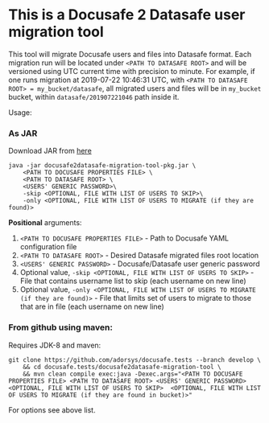 # This is a Docusafe 2 Datasafe user migration tool

This tool will migrate Docusafe users and files into Datasafe format. Each migration run will be located under
`<PATH TO DATASAFE ROOT>` and will be versioned using UTC current time with precision to minute. For example, if
one runs migration at 2019-07-22 10:46:31 UTC, with `<PATH TO DATASAFE ROOT> = my_bucket/datasafe`, all migrated
users and files will be in `my_bucket` bucket, within `datasafe/201907221046` path inside it.

Usage:
### As JAR

Download JAR from [here](https://github.com/adorsys/docusafe.tests/releases/download/v1.1.1/docusafe2datasafe-migration-tool-pkg.jar)
```
java -jar docusafe2datasafe-migration-tool-pkg.jar \
    <PATH TO DOCUSAFE PROPERTIES FILE> \
    <PATH TO DATASAFE ROOT> \
    <USERS' GENERIC PASSWORD>\
    -skip <OPTIONAL, FILE WITH LIST OF USERS TO SKIP>\
    -only <OPTIONAL, FILE WITH LIST OF USERS TO MIGRATE (if they are found)>
```
**Positional** arguments:

1. `<PATH TO DOCUSAFE PROPERTIES FILE>` - Path to Docusafe YAML configuration file
1. `<PATH TO DATASAFE ROOT>` - Desired Datasafe migrated files root location
1. `<USERS' GENERIC PASSWORD>` - Docusafe/Datasafe user generic password
1. Optional value,  `-skip <OPTIONAL, FILE WITH LIST OF USERS TO SKIP>` - File that contains username list to skip 
(each username on new line)
1. Optional value,  `-only <OPTIONAL, FILE WITH LIST OF USERS TO MIGRATE (if they are found)>` - File that limits set
of users to migrate to those that are in file (each username on new line)

### From github using maven:
Requires JDK-8 and maven:
```
git clone https://github.com/adorsys/docusafe.tests --branch develop \
    && cd docusafe.tests/docusafe2datasafe-migration-tool \
    && mvn clean compile exec:java -Dexec.args="<PATH TO DOCUSAFE PROPERTIES FILE> <PATH TO DATASAFE ROOT> <USERS' GENERIC PASSWORD> <OPTIONAL, FILE WITH LIST OF USERS TO SKIP>  <OPTIONAL, FILE WITH LIST OF USERS TO MIGRATE (if they are found in bucket)>"
```
For options see above list.
